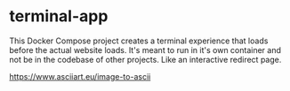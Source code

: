 # terminal-app
This Docker Compose project creates a terminal experience that loads before the actual website loads.
It's meant to run in it's own container and not be in the codebase of other projects.  Like an interactive redirect page.

https://www.asciiart.eu/image-to-ascii


